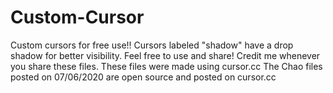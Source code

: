 # Custom-Cursor
Custom cursors for free use!!
Cursors labeled "shadow" have a drop shadow for better visibility. 
Feel free to use and share! Credit me whenever you share these files.
These files were made using cursor.cc
The Chao files posted on 07/06/2020 are open source and posted on cursor.cc
